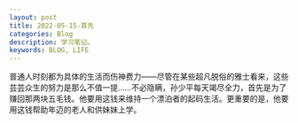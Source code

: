 ```yaml
---
layout: post
title: 2022-05-15-首先
categories: Blog
description: 学习笔记。
keywords: BLOG, LIFE
---
```

普通人时刻都为具体的生活而伤神费力——尽管在某些超凡脱俗的雅士看来，这些芸芸众生的努力是那么不值一提……不必隐瞒，孙少平每天竭尽全力，首先是为了赚回那两块五毛钱。他要用这钱来维持一个漂泊者的起码生活。更重要的是，他要用这钱帮助年迈的老人和供妹妹上学。
